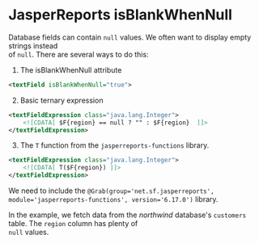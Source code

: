 # JasperReports isBlankWhenNull

Database fields can contain `null` values. We often want to display empty strings instead  
of `null`. There are several ways to do this:

1) The isBlankWhenNull attribute 
```xml
<textField isBlankWhenNull="true">
```

2) Basic ternary expression
```xml
<textFieldExpression class="java.lang.Integer">
    <![CDATA[ $F{region} == null ? "" : $F{region}  ]]>
</textFieldExpression>
```

3) The `T` function from the `jasperreports-functions` library.  
```xml
<textFieldExpression class="java.lang.Integer">
    <![CDATA[ T($F{region}) ]]>
</textFieldExpression>
```

We need to include the `@Grab(group='net.sf.jasperreports', module='jasperreports-functions', version='6.17.0')` library.   


In the example, we fetch data from the *northwind* database's `customers` table. The `region` column has plenty of  
`null` values.  
